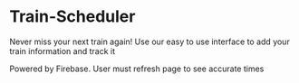 # Train-Scheduler

<p> Never miss your next train again! Use our easy to use interface to add your train information and track it </p>

<p> Powered by Firebase. User must refresh page to see accurate times </p>
